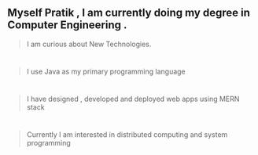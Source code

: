 ## Myself Pratik , I am currently doing my degree in Computer Engineering .
> I am curious about New Technologies.
#
> I use Java as my primary programming language
#
> I have designed , developed and deployed web apps using MERN stack
#
> Currently I am interested in distributed computing and system programming
